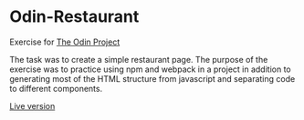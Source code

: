 # Odin-Restaurant

Exercise for [The Odin Project](https://www.theodinproject.com/lessons/node-path-javascript-restaurant-page)

The task was to create a simple restaurant page. The purpose of the exercise was to practice using npm and webpack in a project in addition to generating most of the HTML structure from javascript and separating code to different components.

[Live version](https://etereke.github.io/odin-restaurant/)
